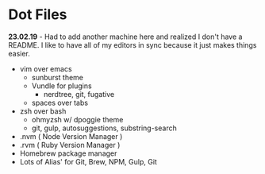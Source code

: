 # Dot Files

**23.02.19** - Had to add another machine here and realized I don't have a README. I like to have all of my editors in sync because it just makes things easier. 

- vim over emacs
  - sunburst theme
  - Vundle for plugins
    - nerdtree, git, fugative
  - spaces over tabs
- zsh over bash
  - ohmyzsh w/ dpoggie theme
  - git, gulp, autosuggestions, substring-search
- .nvm ( Node Version Manager )
- .rvm ( Ruby Version Manager )
- Homebrew package manager
- Lots of Alias' for Git, Brew, NPM, Gulp, Git